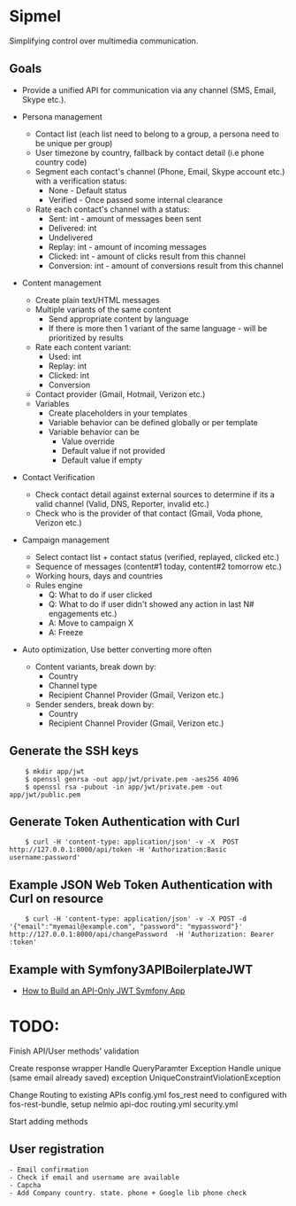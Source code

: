 # Sipmel #
Simplifying control over multimedia communication.

## Goals ##
- Provide a unified API for communication via any channel (SMS, Email, Skype etc.).
- Persona management
	- Contact list (each list need to belong to a group, a persona need to be unique per group)
	- User timezone by country, fallback by contact detail (i.e phone country code)
	- Segment each contact's channel (Phone, Email, Skype account etc.) with a verification status:
		- None - Default status
		- Verified - Once passed some internal clearance
	- Rate each contact's channel with a status:
		- Sent: int - amount of messages been sent
		- Delivered: int
		- Undelivered
		- Replay: int - amount of incoming messages
		- Clicked: int - amount of clicks result from this channel
		- Conversion: int - amount of conversions result from this channel
- Content management
	- Create plain text/HTML messages
	- Multiple variants of the same content
		- Send appropriate content by language
	 	- If there is more then 1 variant of the same language - will be prioritized by results
	- Rate each content variant:
		- Used: int
		- Replay: int
		- Clicked: int
		- Conversion
	- Contact provider (Gmail, Hotmail, Verizon etc.)
	- Variables
		- Create placeholders in your templates
		- Variable behavior can be defined globally or per template
		- Variable behavior can be
			- Value override
			- Default value if not provided
			- Default value if empty
			 
- Contact Verification
	- Check contact detail against external sources to determine if its a valid channel (Valid, DNS, Reporter, invalid etc.)
	- Check who is the provider of that contact (Gmail, Voda phone, Verizon etc.)
- Campaign management
	- Select contact list + contact status (verified, replayed, clicked etc.)
	- Sequence of messages (content#1 today, content#2 tomorrow etc.)
	- Working hours, days and countries
	- Rules engine
		- Q: What to do if user clicked
		- Q: What to do if user didn't showed any action in last N# engagements etc.)
		- A: Move to campaign X
		- A: Freeze
- Auto optimization, Use better converting more often
	- Content variants, break down by:
		- Country
		- Channel type
		- Recipient Channel Provider (Gmail, Verizon etc.)
	- Sender senders, break down by:
		- Country
		- Recipient Channel Provider (Gmail, Verizon etc.)


## Generate the SSH keys

```
	$ mkdir app/jwt
	$ openssl genrsa -out app/jwt/private.pem -aes256 4096
	$ openssl rsa -pubout -in app/jwt/private.pem -out app/jwt/public.pem
```

## Generate Token Authentication with Curl

```
	$ curl -H 'content-type: application/json' -v -X  POST http://127.0.0.1:8000/api/token -H 'Authorization:Basic username:password'
```

## Example JSON Web Token Authentication with Curl on resource

```
    $ curl -H 'content-type: application/json' -v -X POST -d '{"email":"myemail@example.com", "password": "mypassword"}' http://127.0.0.1:8000/api/changePassword  -H 'Authorization: Bearer :token'
```

## Example with Symfony3APIBoilerplateJWT

* [How to Build an API-Only JWT Symfony App](https://github.com/Tony133/Symfony3APIBoilerplateJWTBook)



# TODO:
Finish API/User methods' validation

Create response wrapper
Handle QueryParamter Exception
Handle unique (same email already saved) exception UniqueConstraintViolationException


Change Routing to existing APIs
	config.yml fos_rest need to configured with fos-rest-bundle, setup nelmio api-doc
	routing.yml
	security.yml

Start adding methods


## User registration
	- Email confirmation
	- Check if email and username are available
	- Capcha
	- Add Company country. state. phone + Google lib phone check